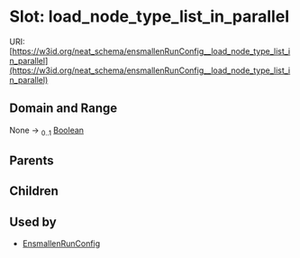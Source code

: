 
# Slot: load_node_type_list_in_parallel




URI: [https://w3id.org/neat_schema/ensmallenRunConfig__load_node_type_list_in_parallel](https://w3id.org/neat_schema/ensmallenRunConfig__load_node_type_list_in_parallel)


## Domain and Range

None &#8594;  <sub>0..1</sub> [Boolean](types/Boolean.md)

## Parents


## Children


## Used by

 * [EnsmallenRunConfig](EnsmallenRunConfig.md)

